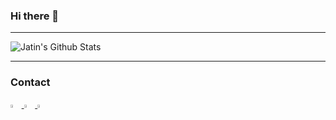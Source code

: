 ### Hi there 👋



<!--
**kana800/kana800** is a ✨ _special_ ✨ repository because its `README.md` (this file) appears on your GitHub profile.

Here are some ideas to get you started:

- 🔭 I’m currently working on ...
- 🌱 I’m currently learning ...
- 👯 I’m looking to collaborate on ...
- 🤔 I’m looking for help with ...
- 💬 Ask me about ...
- 📫 How to reach me: ...
- 😄 Pronouns: ...
- ⚡ Fun fact: ...
-->
---

<img align="center" alt="Jatin's Github Stats" src="https://github-readme-stats.vercel.app/api?username=kana800&show_icons=true&hide_border=true" />                   


---

### Contact

<a href="mailto:inuxxs@gmail.com"> <img src="https://img.icons8.com/fluent/48/000000/gmail.png" width="3.5%"/> </a>
<a href="https://keybase.io/kana800/pgp_keys.asc"> <img src="https://img.icons8.com/color/48/000000/keybase.png" width="3.5%"/> </a>
<a href="https://keybase.io/kana800"> <img src="https://img.icons8.com/windows/32/000000/keybase2.png" width="3.5%"/> </a>

